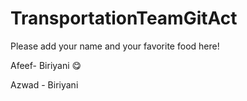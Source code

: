 # TransportationTeamGitAct

Please add your name and your favorite food here!

Afeef- Biriyani 😋

Azwad - Biriyani
